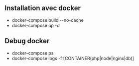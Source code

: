 ## Installation avec docker

- docker-compose build --no-cache
- docker-compose up -d 

## Debug docker 

- docker-compose ps
- docker-compose logs -f [CONTAINER(php|node|nginx|db)]
